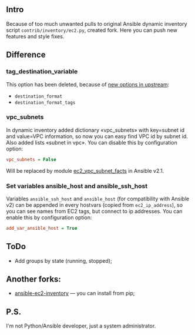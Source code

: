 ## Intro

Because of too much unwanted pulls to original Ansible dynamic inventory script `contrib/inventory/ec2.py`, created fork. Here you can push new features and style fixes.

## Difference

### tag_destination_variable

This option has been deleted, because of [new options in upstream](https://github.com/ansible/ansible/pull/10385):
* `destination_format`
* `destination_format_tags`

### vpc_subnets

In dynamic inventory added dictionary «vpc_subnets» with key=subnet id and value=VPC information, so now you can easy find VPC id by subnet id.
Also added lists «subnet in vpc».
You can disable this by configuration option:
```ini
vpc_subnets = False
```
Will be replaced by module [ec2_vpc_subnet_facts](https://docs.ansible.com/ansible/ec2_vpc_subnet_facts_module.html) in Ansible v2.1.

### Set variables ansible_host and ansible_ssh_host

Variables `ansible_ssh_host` and `ansible_host` (for compatibility with Ansible v2) can be appended in every hostvars (copied from `ec2_ip_address`), so you can see names from EC2 tags, but connect to ip addresses.
You can enable this by configuration option:
```ini
add_var_ansible_host = True
```

## ToDo

* Add groups by state (running, stopped);

## Another forks:

* [ansible-ec2-inventory](https://pypi.python.org/pypi/ansible-ec2-inventory) — you can install from pip;

## P.S.

I'm not Python/Ansible developer, just a system administrator.
